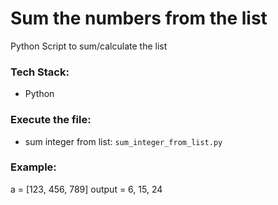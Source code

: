# Sum the numbers from the list
 Python Script to sum/calculate the list

 
### Tech Stack:
+ Python

### Execute the file:
+ sum integer from list: `sum_integer_from_list.py`

### Example:
a = [123, 456, 789]
output = 6, 15, 24